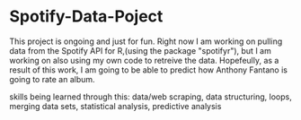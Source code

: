 # Spotify-Data-Poject
This project is ongoing and just for fun. Right now I am working on pulling data from the Spotify API for R,(using the
package "spotifyr"), but I am working on also using my own code to retreive the data.
Hopefeully, as a result of this work, I am going to be able to predict how Anthony Fantano is going to rate an album.

skills being learned through this: data/web scraping, data structuring, loops, merging data sets, statistical analysis, predictive analysis
